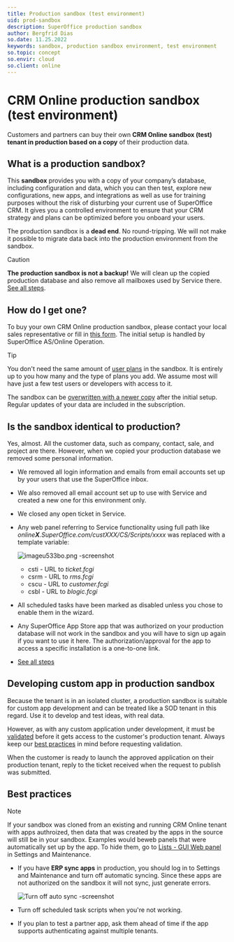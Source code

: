 ```yaml
---
title: Production sandbox (test environment)
uid: prod-sandbox
description: SuperOffice production sandbox
author: Bergfrid Dias
so.date: 11.25.2022
keywords: sandbox, production sandbox environment, test environment
so.topic: concept
so.envir: cloud
so.client: online
---
```


# CRM Online production sandbox (test environment)

Customers and partners can buy their own **CRM Online sandbox (test) tenant in production based on a copy** of their production data.

## What is a production sandbox?

This **sandbox** provides you with a copy of your company’s database, including configuration and data, which you can then test, explore new configurations, new apps, and integrations as well as use for training purposes without the risk of disturbing your current use of SuperOffice CRM. It gives you a controlled environment to ensure that your CRM strategy and plans can be optimized before you onboard your users.

The production sandbox is a **dead end**. No round-tripping. We will not make it possible to migrate data back into the production environment from the sandbox.

> [!CAUTION]
> **The production sandbox is not a backup!** We will clean up the copied production database and also remove all mailboxes used by Service there. [See all steps][5].

## How do I get one?

To buy your own CRM Online production sandbox, please contact your local sales representative or fill in [this form][4]. The initial setup is handled by SuperOffice AS/Online Operation.

> [!TIP]
> You don't need the same amount of [user plans][3] in the sandbox. It is entirely up to you how many and the type of plans you add. We assume most will have just a few test users or developers with access to it.

The sandbox can be [overwritten with a newer copy][2] after the initial setup. Regular updates of your data are included in the subscription.

## Is the sandbox identical to production?

Yes, almost. All the customer data, such as company, contact, sale, and project are there. However, when we copied your production database we removed some personal information.

* We removed all login information and emails from email accounts set up by your users that use the SuperOffice inbox.

* We also removed all email account set up to use with Service and created a new one for this environment only.

* We closed any open ticket in Service.

* Any web panel referring to Service functionality using full path like *online**X**.SuperOffice.com/custXXX/CS/Scripts/xxxx* was replaced with a template variable:

    ![imageu533bo.png -screenshot][img12]

  * csti - URL to *ticket.fcgi*
  * csrm - URL to *rms.fcgi*
  * cscu - URL to *customer.fcgi*
  * csbl - URL to *blogic.fcgi*

* All scheduled tasks have been marked as disabled unless you chose to enable them in the wizard.

* Any SuperOffice App Store app that was authorized on your production database will not work in the sandbox and you will have to sign up again if you want to use it here. The authorization/approval for the app to access a specific installation is a one-to-one link.

* [See all steps][5]

## Developing custom app in production sandbox

Because the tenant is in an isolated cluster, a production sandbox is suitable for custom app development and can be treated like a SOD tenant in this regard. Use it to develop and test ideas, with real data.

However, as with any custom application under development, it must be [validated][6] before it gets access to the customer's production tenant. Always keep our [best practices][7] in mind before requesting validation.

When the customer is ready to launch the approved application on their production tenant, reply to the ticket received when the request to publish was submitted.

## Best practices

> [!NOTE]
> If your sandbox was cloned from an existing and running CRM Online tenant with apps authroized, then data that was created by the apps in the source will still be in your sandbox. Examples would beweb panels that were automatically set up by the app. To  hide them, go to [Lists - GUI Web panel][1] in Settings and Maintenance.

* If you have **ERP sync apps** in production, you should log in to Settings and Maintenance and turn off automatic syncing. Since these apps are not authorized on the sandbox it will not sync, just generate errors.

    ![Turn off auto sync -screenshot][img13]

* Turn off scheduled task scripts when you're not working.

* If you plan to test a partner app, ask them ahead of time if the app supports authenticating against multiple tenants.

<!-- Referenced links -->
[1]: ../../admin/lists/learn/web-panel.md
[3]: ../../admin/license/user-plans.md
[2]: replace.md
[4]: order-sandbox.md
[5]: clone-to.md
[6]: ../../developer-portal/custom-app/validate.md
[7]: ../../developer-portal/best-practices.md

<!-- Referenced images -->
[img12]: media/imageu533bo.png
[img13]: media/imagemvheo.png
